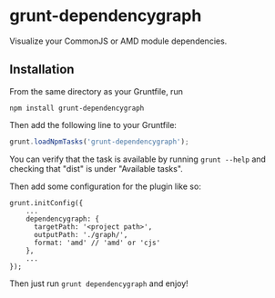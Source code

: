 grunt-dependencygraph
===========

Visualize your CommonJS or AMD module dependencies.

Installation
-------------

From the same directory as your Gruntfile, run

```
npm install grunt-dependencygraph
```

Then add the following line to your Gruntfile:

```js
grunt.loadNpmTasks('grunt-dependencygraph');
```

You can verify that the task is available by running `grunt --help` and
checking that "dist" is under "Available tasks".

Then add some configuration for the plugin like so:

    grunt.initConfig({
        ...
        dependencygraph: {
          targetPath: '<project path>',
          outputPath: './graph/',
          format: 'amd' // 'amd' or 'cjs'
        },
        ...
    });

Then just run `grunt dependencygraph` and enjoy!
